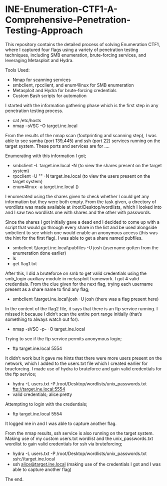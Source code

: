 # INE-Enumeration-CTF1-A-Comprehensive-Penetration-Testing-Approach
This repository contains the detailed process of solving Enumeration CTF1, where I captured four flags using a variety of penetration testing techniques, including SMB enumeration, brute-forcing services, and leveraging Metasploit and Hydra.

Tools Used:
- Nmap for scanning services
- smbclient, rpcclient, and enum4linux for SMB enumeration
- Metasploit and Hydra for brute-forcing credentials
- Custom Bash scripts for automation

I started with the information gathering phase which is the first step in any penetration testing process. 
- cat /etc/hosts 
- nmap –sVSC –O target.ine.local 

From the results of the nmap scan (footprinting and scanning step), I was able to see samba (port 139,445) and ssh (port 22) services running on the target system. These ports and services are for .... 
 
Enumerating with this information I got; 
- smbclient -L target.ine.local -N (to view the shares present on the target system) 
- rpcclient -U "" -N target.ine.local (to view the users present on the target system) 
- enum4linux -a target.ine.local () 

I enumerated using the shares given to check whether I could get any information but they were both empty. From the task given, a directory of wordlists was made available at /root/Desktop/wordlists, which I looked into and I saw two wordlists one with shares and the other with passwords. 
 
Since the shares I got initially gave a dead end I decided to come up with a script that would go through every share in the list and be used alongside smbclient to see which one would enable an anonymous access (this was the hint for the first flag). I was able to get a share named pubfiles.  

- smbclient \\\\target.ine.local\\pubfiles -U josh (username gotten from the enumeration done earlier) 
-  ls
-  get flag1.txt 

After this, I did a bruteforce on smb to get valid credentials using the smb_login auxiliary module in metasploit framework. I got 4 valid credentials. From the clue given for the next flag, trying each username present as a share name to find any flag; 

- smbclient \\\\target.ine.local\\josh -U josh (there was a flag present here) 

In the content of the flag2 file, it says that there is an ftp service running. I missed it because I didn’t scan the entire port range initially (that’s something to always watch out for). 

- nmap -sVSC -p- -O target.ine.local 

Trying to see if the ftp service permits anonymous login; 

- ftp target.ine.local 5554 

It didn’t work but it gave me hints that there were more users present on the network, which I added to the users.txt file which I created earlier for brueforcing. I made use of hydra to bruteforce and gain valid credentials for the ftp service; 

- hydra -L users.txt -P /root/Desktop/wordlists/unix_passwords.txt ftp://target.ine.local:5554 
- valid credentials; alice:pretty 

Attempting to login with the credentials; 

- ftp target.ine.local 5554 

It logged me in and I was able to capture another flag. 

From the nmap results, ssh service is also running on the target system. Making use of my custom users.txt wordlist and the unix_passwords.txt wordlist to gain valid credentials for ssh via bruteforcing; 

- hydra -L users.txt -P /root/Desktop/wordlists/unix_passwords.txt ssh://target.ine.local 
- ssh alice@target.ine.local (making use of the credentials I got and I was able to capture another flag) 


The end. 
